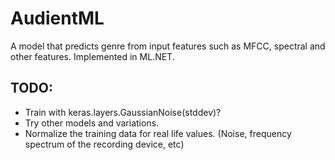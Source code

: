 # AudientML
A model that predicts genre from input features such as MFCC, spectral and other features. Implemented in ML.NET.

## TODO:
* Train with keras.layers.GaussianNoise(stddev)?
* Try other models and variations.
* Normalize the training data for real life values. (Noise, frequency spectrum of the recording device, etc)
